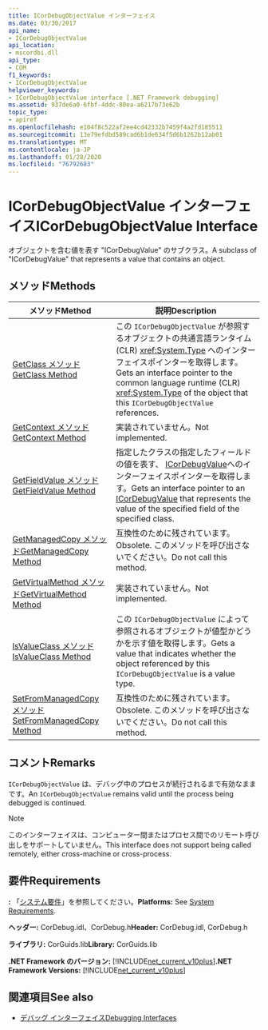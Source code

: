 ```yaml
---
title: ICorDebugObjectValue インターフェイス
ms.date: 03/30/2017
api_name:
- ICorDebugObjectValue
api_location:
- mscordbi.dll
api_type:
- COM
f1_keywords:
- ICorDebugObjectValue
helpviewer_keywords:
- ICorDebugObjectValue interface [.NET Framework debugging]
ms.assetid: 937de6a0-6fbf-4ddc-80ea-a6217b73e62b
topic_type:
- apiref
ms.openlocfilehash: e104f8c522af2ee4cd42332b7459f4a2fd185511
ms.sourcegitcommit: 13e79efdbd589cad6b1de634f5d6b1262b12ab01
ms.translationtype: MT
ms.contentlocale: ja-JP
ms.lasthandoff: 01/28/2020
ms.locfileid: "76792683"
---
```

# <a name="icordebugobjectvalue-interface"></a><span data-ttu-id="95605-102">ICorDebugObjectValue インターフェイス</span><span class="sxs-lookup"><span data-stu-id="95605-102">ICorDebugObjectValue Interface</span></span>

<span data-ttu-id="95605-103">オブジェクトを含む値を表す "ICorDebugValue" のサブクラス。</span><span class="sxs-lookup"><span data-stu-id="95605-103">A subclass of "ICorDebugValue" that represents a value that contains an object.</span></span>  
  
## <a name="methods"></a><span data-ttu-id="95605-104">メソッド</span><span class="sxs-lookup"><span data-stu-id="95605-104">Methods</span></span>  
  
|<span data-ttu-id="95605-105">メソッド</span><span class="sxs-lookup"><span data-stu-id="95605-105">Method</span></span>|<span data-ttu-id="95605-106">説明</span><span class="sxs-lookup"><span data-stu-id="95605-106">Description</span></span>|  
|------------|-----------------|  
|[<span data-ttu-id="95605-107">GetClass メソッド</span><span class="sxs-lookup"><span data-stu-id="95605-107">GetClass Method</span></span>](icordebugobjectvalue-getclass-method.md)|<span data-ttu-id="95605-108">この `ICorDebugObjectValue` が参照するオブジェクトの共通言語ランタイム (CLR) <xref:System.Type> へのインターフェイスポインターを取得します。</span><span class="sxs-lookup"><span data-stu-id="95605-108">Gets an interface pointer to the common language runtime (CLR) <xref:System.Type> of the object that this `ICorDebugObjectValue` references.</span></span>|  
|[<span data-ttu-id="95605-109">GetContext メソッド</span><span class="sxs-lookup"><span data-stu-id="95605-109">GetContext Method</span></span>](icordebugobjectvalue-getcontext-method.md)|<span data-ttu-id="95605-110">実装されていません。</span><span class="sxs-lookup"><span data-stu-id="95605-110">Not implemented.</span></span>|  
|[<span data-ttu-id="95605-111">GetFieldValue メソッド</span><span class="sxs-lookup"><span data-stu-id="95605-111">GetFieldValue Method</span></span>](icordebugobjectvalue-getfieldvalue-method.md)|<span data-ttu-id="95605-112">指定したクラスの指定したフィールドの値を表す、 [ICorDebugValue](icordebugvalue-interface.md)へのインターフェイスポインターを取得します。</span><span class="sxs-lookup"><span data-stu-id="95605-112">Gets an interface pointer to an [ICorDebugValue](icordebugvalue-interface.md) that represents the value of the specified field of the specified class.</span></span>|  
|[<span data-ttu-id="95605-113">GetManagedCopy メソッド</span><span class="sxs-lookup"><span data-stu-id="95605-113">GetManagedCopy Method</span></span>](icordebugobjectvalue-getmanagedcopy-method.md)|<span data-ttu-id="95605-114">互換性のために残されています。</span><span class="sxs-lookup"><span data-stu-id="95605-114">Obsolete.</span></span> <span data-ttu-id="95605-115">このメソッドを呼び出さないでください。</span><span class="sxs-lookup"><span data-stu-id="95605-115">Do not call this method.</span></span>|  
|[<span data-ttu-id="95605-116">GetVirtualMethod メソッド</span><span class="sxs-lookup"><span data-stu-id="95605-116">GetVirtualMethod Method</span></span>](icordebugobjectvalue-getvirtualmethod-method.md)|<span data-ttu-id="95605-117">実装されていません。</span><span class="sxs-lookup"><span data-stu-id="95605-117">Not implemented.</span></span>|  
|[<span data-ttu-id="95605-118">IsValueClass メソッド</span><span class="sxs-lookup"><span data-stu-id="95605-118">IsValueClass Method</span></span>](icordebugobjectvalue-isvalueclass-method.md)|<span data-ttu-id="95605-119">この `ICorDebugObjectValue` によって参照されるオブジェクトが値型かどうかを示す値を取得します。</span><span class="sxs-lookup"><span data-stu-id="95605-119">Gets a value that indicates whether the object referenced by this `ICorDebugObjectValue` is a value type.</span></span>|  
|[<span data-ttu-id="95605-120">SetFromManagedCopy メソッド</span><span class="sxs-lookup"><span data-stu-id="95605-120">SetFromManagedCopy Method</span></span>](icordebugobjectvalue-setfrommanagedcopy-method.md)|<span data-ttu-id="95605-121">互換性のために残されています。</span><span class="sxs-lookup"><span data-stu-id="95605-121">Obsolete.</span></span> <span data-ttu-id="95605-122">このメソッドを呼び出さないでください。</span><span class="sxs-lookup"><span data-stu-id="95605-122">Do not call this method.</span></span>|  
  
## <a name="remarks"></a><span data-ttu-id="95605-123">コメント</span><span class="sxs-lookup"><span data-stu-id="95605-123">Remarks</span></span>  
 <span data-ttu-id="95605-124">`ICorDebugObjectValue` は、デバッグ中のプロセスが続行されるまで有効なままです。</span><span class="sxs-lookup"><span data-stu-id="95605-124">An `ICorDebugObjectValue` remains valid until the process being debugged is continued.</span></span>  
  
> [!NOTE]
> <span data-ttu-id="95605-125">このインターフェイスは、コンピューター間またはプロセス間でのリモート呼び出しをサポートしていません。</span><span class="sxs-lookup"><span data-stu-id="95605-125">This interface does not support being called remotely, either cross-machine or cross-process.</span></span>  
  
## <a name="requirements"></a><span data-ttu-id="95605-126">要件</span><span class="sxs-lookup"><span data-stu-id="95605-126">Requirements</span></span>  
 <span data-ttu-id="95605-127">**:** 「[システム要件](../../../../docs/framework/get-started/system-requirements.md)」を参照してください。</span><span class="sxs-lookup"><span data-stu-id="95605-127">**Platforms:** See [System Requirements](../../../../docs/framework/get-started/system-requirements.md).</span></span>  
  
 <span data-ttu-id="95605-128">**ヘッダー:** CorDebug.idl、CorDebug.h</span><span class="sxs-lookup"><span data-stu-id="95605-128">**Header:** CorDebug.idl, CorDebug.h</span></span>  
  
 <span data-ttu-id="95605-129">**ライブラリ:** CorGuids.lib</span><span class="sxs-lookup"><span data-stu-id="95605-129">**Library:** CorGuids.lib</span></span>  
  
 <span data-ttu-id="95605-130">**.NET Framework のバージョン:** [!INCLUDE[net_current_v10plus](../../../../includes/net-current-v10plus-md.md)]</span><span class="sxs-lookup"><span data-stu-id="95605-130">**.NET Framework Versions:** [!INCLUDE[net_current_v10plus](../../../../includes/net-current-v10plus-md.md)]</span></span>  
  
## <a name="see-also"></a><span data-ttu-id="95605-131">関連項目</span><span class="sxs-lookup"><span data-stu-id="95605-131">See also</span></span>

- [<span data-ttu-id="95605-132">デバッグ インターフェイス</span><span class="sxs-lookup"><span data-stu-id="95605-132">Debugging Interfaces</span></span>](debugging-interfaces.md)
